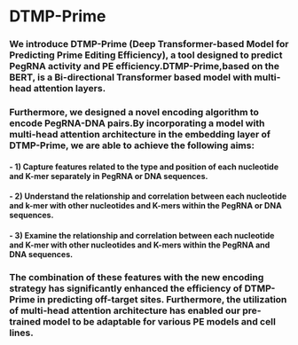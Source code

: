 # DTMP-Prime
### We introduce DTMP-Prime (Deep Transformer-based Model for Predicting Prime Editing Efficiency), a tool designed to predict PegRNA activity and PE efficiency.DTMP-Prime,based on the BERT, is a Bi-directional Transformer based model with multi-head attention layers.
### Furthermore, we designed a novel encoding algorithm to encode PegRNA-DNA pairs.By incorporating a model with multi-head attention architecture in the embedding layer of DTMP-Prime, we are able to achieve the following aims: 
#### - 1) Capture features related to the type and position of each nucleotide and K-mer separately in PegRNA or DNA sequences.
#### - 2) Understand the relationship and correlation between each nucleotide and k-mer with other nucleotides and K-mers within the PegRNA or DNA sequences.
#### - 3) Examine the relationship and correlation between each nucleotide and K-mer with other nucleotides and K-mers within the PegRNA and DNA sequences.
### The combination of these features with the new encoding strategy has significantly enhanced the efficiency of DTMP-Prime in predicting off-target sites. Furthermore, the utilization of multi-head attention architecture has enabled our pre-trained model to be adaptable for various PE models and cell lines.

